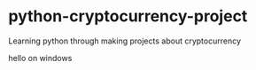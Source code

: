 
# python-cryptocurrency-project
Learning python through making projects about cryptocurrency

hello on windows
